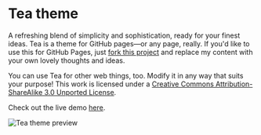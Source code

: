 Tea theme
===

A refreshing blend of simplicity and sophistication, ready for your finest ideas. Tea is a theme for GitHub pages—or any page, really. If you'd like to use this for GitHub Pages, just <a href="https://github.com/house/tea/fork">fork this project</a> and replace my content with your own lovely thoughts and ideas.

You can use Tea for other web things, too. Modify it in any way that suits your purpose! This work is licensed under a [Creative Commons Attribution-ShareAlike 3.0 Unported License](http://creativecommons.org/licenses/by-sa/3.0/).

Check out the live demo [here](http://house.github.io/tea/).

![Tea theme preview](https://f.cloud.github.com/assets/306877/1144237/986cff10-1d7f-11e3-96db-281e5599052f.png)
